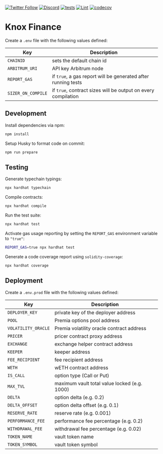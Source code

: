 [![Twitter Follow](https://img.shields.io/badge/Twitter-black?logo=twitter&logoColor=white)](https://twitter.com/knox_finance)
[![Discord](https://img.shields.io/badge/Discord-black?logo=discord&logoColor=white)](https://discord.gg/azPNJXQ4kR)
[![tests](https://github.com/KnoxFinance/knox-contracts/actions/workflows/test.yaml/badge.svg)](https://codecov.io/gh/KnoxFinance/knox-contracts)
[![Lint](https://github.com/KnoxFinance/knox-contracts/workflows/Lint/badge.svg)](https://github.com/KnoxFinance/knox-contracts/actions/workflows/lint.yaml)
[![codecov](https://codecov.io/gh/KnoxFinance/knox-contracts/branch/master/graph/badge.svg?token=ZI3OV5TSAV)](https://codecov.io/gh/KnoxFinance/knox-contracts)

# Knox Finance

Create a `.env` file with the following values defined:

| Key                | Description                                                   |
| ------------------ | ------------------------------------------------------------- |
| `CHAINID`          | sets the default chain id                                     |
| `ARBITRUM_URI`     | API key Arbitrum node                                         |
| `REPORT_GAS`       | if `true`, a gas report will be generated after running tests |
| `SIZER_ON_COMPILE` | if `true`, contract sizes will be output on every compilation |

## Development

Install dependencies via npm:

```bash
npm install
```

Setup Husky to format code on commit:

```bash
npm run prepare
```

## Testing

Generate typechain typings:

```bash
npx hardhat typechain
```

Compile contracts:

```bash
npx hardhat compile
```

Run the test suite:

```bash
npx hardhat test
```

Activate gas usage reporting by setting the `REPORT_GAS` environment variable to `"true"`:

```bash
REPORT_GAS=true npx hardhat test
```

Generate a code coverage report using `solidity-coverage`:

```bash
npx hardhat coverage
```

## Deployment

Create a `.env.prod` file with the following values defined:

| Key                 | Description                                  |
| ------------------- | -------------------------------------------- |
| `DEPLOYER_KEY`      | private key of the deployer address          |
| `POOL`              | Premia options pool address                  |
| `VOLATILITY_ORACLE` | Premia volatility oracle contract address    |
| `PRICER`            | pricer contract proxy address                |
| `EXCHANGE`          | exchange helper contract address             |
| `KEEPER`            | keeper address                               |
| `FEE_RECIPIENT`     | fee recipient address                        |
| `WETH`              | wETH contract address                        |
| `IS_CALL`           | option type (Call or Put)                    |
| `MAX_TVL`           | maximum vault total value locked (e.g. 1000) |
| `DELTA`             | option delta (e.g. 0.2)                      |
| `DELTA_OFFSET`      | option delta offset (e.g. 0.1)               |
| `RESERVE_RATE`      | reserve rate (e.g. 0.001)                    |
| `PERFORMANCE_FEE`   | performance fee percentage (e.g. 0.2)        |
| `WITHDRAWAL_FEE`    | withdrawal fee percentage (e.g. 0.02)        |
| `TOKEN_NAME`        | vault token name                             |
| `TOKEN_SYMBOL`      | vault token symbol                           |
